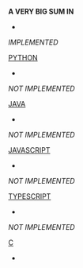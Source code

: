**A VERY BIG SUM IN**

- 
*IMPLEMENTED*


[PYTHON](python/AVeryBigsum.py)

- 
*NOT IMPLEMENTED*


[JAVA](java/AVeryBigsum.java)

- 
*NOT IMPLEMENTED*


[JAVASCRIPT](js/AVeryBigsum.js)

- 
*NOT IMPLEMENTED*


[TYPESCRIPT](typescript/AVeryBigsum.ts)

- 
*NOT IMPLEMENTED*


[C](c/AVeryBigsum.c)

- 




